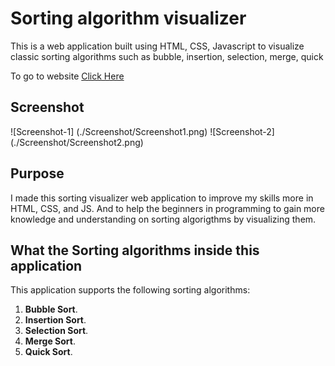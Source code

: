 # Sorting algorithm visualizer

This is a web application built using HTML, CSS, Javascript to visualize classic sorting algorithms such as bubble, insertion, selection, merge, quick 

To go to website [Click Here](https://kasifmemon.github.io/Sorting-Visualizer/) 


## Screenshot

![Screenshot-1] (./Screenshot/Screenshot1.png)
![Screenshot-2] (./Screenshot/Screenshot2.png)


## Purpose

I made this sorting visualizer web application to improve my skills more in
HTML, CSS, and JS. And to help the beginners in programming to gain more knowledge and understanding on sorting algorigthms by visualizing them.

## What the Sorting algorithms inside this application

This application supports the following sorting algorithms:

1. **Bubble Sort**.
2. **Insertion Sort**.
3. **Selection Sort**.
4. **Merge Sort**.
5. **Quick Sort**.
